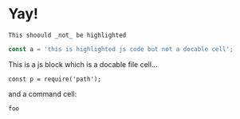 
# Yay!

```
This shoould _not_ be highlighted
``` 

```js
const a = 'this is highlighted js code but not a docable cell';
```

This is a js block which is a docable file cell...
```js|{type:"file",path:'/tmp/foo.js'}
const p = require('path');
```

and a command cell:

```bash|{type:'command'}
foo
```
